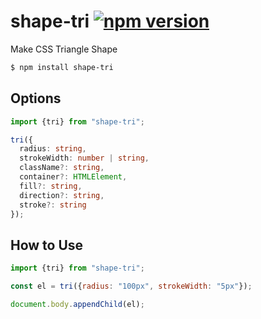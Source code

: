 # shape-tri  [![npm version](https://badge.fury.io/js/shape-tri.svg)](https://badge.fury.io/js/shape-tri)

Make CSS Triangle Shape

```sh
$ npm install shape-tri
```

## Options
```ts
import {tri} from "shape-tri";

tri({
  radius: string,
  strokeWidth: number | string,
  className?: string,
  container?: HTMLElement,
  fill?: string,
  direction?: string,
  stroke?: string
});
```
## How to Use
```js
import {tri} from "shape-tri";

const el = tri({radius: "100px", strokeWidth: "5px"});

document.body.appendChild(el);
```